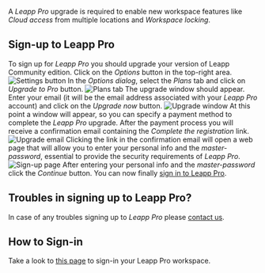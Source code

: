 A _Leapp Pro_ upgrade is required to enable new workspace features like _Cloud access_ from multiple locations and _Workspace locking_. 

## Sign-up to Leapp Pro

To sign up for _Leapp Pro_ you should upgrade your version of Leapp Community edition. 
Click on the _Options_ button in the top-right area.
![Settings button](../../../images/leapp-pro/leapp-app-settings-button.png?style=center-img 'Settings button')
In the _Options dialog_, select the _Plans_ tab and click on _Upgrade to Pro_ button.
![Plans tab](../../../images/leapp-pro/leapp-app-settings-plans-upgrade-button.png?style=center-img 'Plans tab')
The upgrade window should appear. Enter your email (it will be the email address associated with your _Leapp Pro_ account) and click on the _Upgrade now_ button.
![Upgrade window](../../../images/leapp-pro/leapp-app-upgrade-pro-dialog.png?style=center-img 'Upgrade window')
At this point a window will appear, so you can specify a payment method to complete the _Leapp Pro_ upgrade.
After the payment process you will receive a confirmation email containing the _Complete the registration_ link.
![Upgrade email](../../../images/leapp-pro/leapp-pro-upgrade-email.png?style=center-img 'Upgrade email')
Clicking the link in the confirmation email will open a web page that will allow you to enter your personal info 
and the _master-password_, essential to provide the security requirements of _Leapp Pro_.
![Sign-up page](../../../images/leapp-pro/leapp-pro-sign-up-page.png?style=center-img 'Sign-up page')
After entering your personal info and the _master-password_ click the _Continue_ button. You can now finally [sign in to Leapp Pro](./sign-in.md).

## Troubles in signing up to Leapp Pro?

In case of any troubles signing up to _Leapp Pro_ please [contact us](https://www.leapp.cloud/contacts).

## How to Sign-in

Take a look to [this page](./sign-in.md) to sign-in your Leapp Pro workspace.
